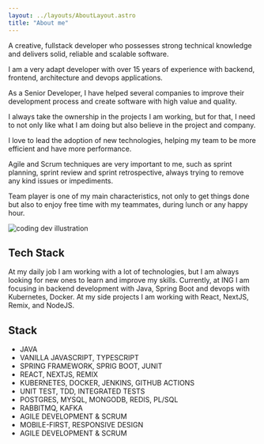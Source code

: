 ```yaml
---
layout: ../layouts/AboutLayout.astro
title: "About me"
---
```


A creative, fullstack developer who possesses strong technical knowledge and delivers solid, reliable and scalable software.

I am a very adapt developer with over 15 years of experience with backend, frontend, architecture and devops applications.

As a Senior Developer, I have helped several companies to improve their development process and create software with high value and quality.

I always take the ownership in the projects I am working, but for that, I need to not only like what I am doing but also believe in the project and company.

I love to lead the adoption of new technologies, helping my team to be more efficient and have more performance.

Agile and Scrum techniques are very important to me, such as sprint planning, sprint review and sprint retrospective, always trying to remove any kind issues or impediments.

Team player is one of my main characteristics, not only to get things done but also to enjoy free time with my teammates, during lunch or any happy hour.

<div>
  <img src="/assets/dev.svg" class="sm:w-1/2 mx-auto" alt="coding dev illustration">
</div>

## Tech Stack

At my daily job I am working with a lot of technologies, but I am always looking for new ones to learn and improve my skills. Currently, at ING  I am focusing in backend development with Java, Spring Boot and devops with Kubernetes, Docker.
At my side projects I am working with React, NextJS, Remix, and NodeJS.

## Stack

* JAVA
* VANILLA JAVASCRIPT, TYPESCRIPT
* SPRING FRAMEWORK, SPRIG BOOT, JUNIT
* REACT, NEXTJS, REMIX
* KUBERNETES, DOCKER, JENKINS, GITHUB ACTIONS
* UNIT TEST, TDD, INTEGRATED TESTS
* POSTGRES, MYSQL, MONGODB, REDIS, PL/SQL
* RABBITMQ, KAFKA
* AGILE DEVELOPMENT & SCRUM
* MOBILE-FIRST, RESPONSIVE DESIGN
* AGILE DEVELOPMENT & SCRUM
